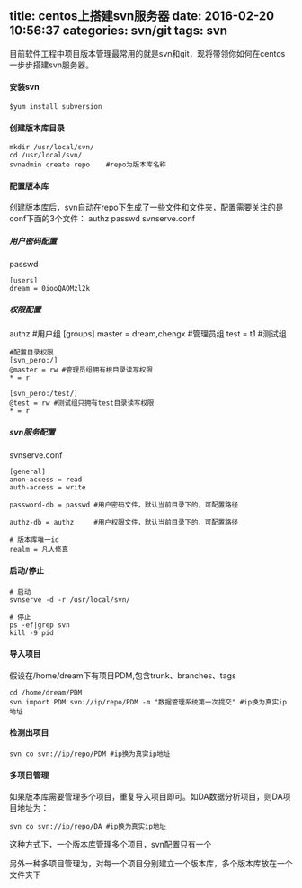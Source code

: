 title: centos上搭建svn服务器
date: 2016-02-20 10:56:37
categories: svn/git
tags:
 svn
---
目前软件工程中项目版本管理最常用的就是svn和git，现将带领你如何在centos一步步搭建svn服务器。

#### 安装svn
	$yum install subversion

#### 创建版本库目录
	mkdir /usr/local/svn/
	cd /usr/local/svn/
	svnadmin create repo    #repo为版本库名称

#### 配置版本库
创建版本库后，svn自动在repo下生成了一些文件和文件夹，配置需要关注的是conf下面的3个文件：
authz  passwd  svnserve.conf
##### 用户密码配置
passwd

	[users]
	dream = 0iooQAOMzl2k
##### 权限配置
authz
	#用户组
	[groups]
	master = dream,chengx #管理员组
	test = t1 #测试组

	#配置目录权限
	[svn_pero:/]
	@master = rw #管理员组拥有根目录读写权限
	* = r
	
	[svn_pero:/test/]
	@test = rw #测试组只拥有test目录读写权限
	* = r

##### svn服务配置
svnserve.conf

	[general]
	anon-access = read
	auth-access = write

	password-db = passwd #用户密码文件，默认当前目录下的，可配置路径

	authz-db = authz     #用户权限文件，默认当前目录下的，可配置路径

	# 版本库唯一id
	realm = 凡人修真

#### 启动/停止

	# 启动
	svnserve -d -r /usr/local/svn/

	# 停止
	ps -ef|grep svn
	kill -9 pid

#### 导入项目
假设在/home/dream下有项目PDM,包含trunk、branches、tags

	cd /home/dream/PDM
	svn import PDM svn://ip/repo/PDM -m "数据管理系统第一次提交" #ip换为真实ip地址

#### 检测出项目

	svn co svn://ip/repo/PDM #ip换为真实ip地址

#### 多项目管理
如果版本库需要管理多个项目，重复导入项目即可。如DA数据分析项目，则DA项目地址为：

	svn co svn://ip/repo/DA #ip换为真实ip地址

这种方式下，一个版本库管理多个项目，svn配置只有一个

另外一种多项目管理为，对每一个项目分别建立一个版本库，多个版本库放在一个文件夹下